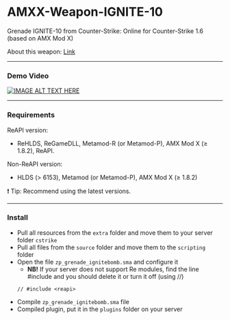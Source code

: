 # AMXX-Weapon-IGNITE-10
Grenade IGNITE-10 from Counter-Strike: Online for Counter-Strike 1.6 (based on AMX Mod X)

About this weapon: [Link](https://cso.fandom.com/wiki/IGNITE-10)

---
### Demo Video
[![IMAGE ALT TEXT HERE](https://img.youtube.com/vi/T3LLU10fCas/0.jpg)](https://youtu.be/T3LLU10fCas)

---
### Requirements
ReAPI version:
- ReHLDS, ReGameDLL, Metamod-R (or Metamod-P), AMX Mod X (≥ 1.8.2), ReAPI.

Non-ReAPI version:
- HLDS (> 6153), Metamod (or Metamod-P), AMX Mod X (≥ 1.8.2)

❗ Tip: Recommend using the latest versions.

---
### Install
- Pull all resources from the `extra` folder and move them to your server folder `cstrike`
- Pull all files from the `source` folder and move them to the `scripting` folder
- Open the file `zp_grenade_ignitebomb.sma` and configure it
  * **NB!** If your server does not support Re modules, find the line #include <reapi> and you should delete it or turn it off (using //)
  ```Pawn
  // #include <reapi>
  ```
- Compile `zp_grenade_ignitebomb.sma` file
- Compiled plugin, put it in the `plugins` folder on your server
